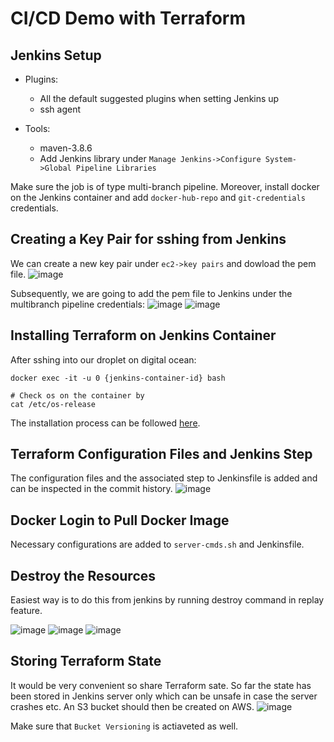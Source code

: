 # CI/CD Demo with Terraform

## Jenkins Setup

* Plugins:
  * All the default suggested plugins when setting Jenkins up
  * ssh agent

* Tools:
  * maven-3.8.6
  * Add Jenkins library under `Manage Jenkins->Configure System->Global Pipeline Libraries`

Make sure the job is of type multi-branch pipeline. Moreover, install docker on the Jenkins container and add `docker-hub-repo` and `git-credentials` credentials.

## Creating a Key Pair for sshing from Jenkins

We can create a new key pair under `ec2->key pairs` and dowload the pem file.
![image](https://github.com/ArshaShiri/DevOpsBootcampTerraformCICD/assets/18715119/6791cee0-c4f2-432c-8640-3edcf79a04c8)

Subsequently, we are going to add the pem file to Jenkins under the multibranch pipeline credentials:
![image](https://github.com/ArshaShiri/DevOpsBootcampTerraformCICD/assets/18715119/a0e877ec-031c-4a53-840d-3371dec1a2fb)
![image](https://github.com/ArshaShiri/DevOpsBootcampTerraformCICD/assets/18715119/4c81fd81-970c-4fc1-95f5-bfb3d7b7af97)

## Installing Terraform on Jenkins Container

After sshing into our droplet on digital ocean:

    docker exec -it -u 0 {jenkins-container-id} bash
    
    # Check os on the container by 
    cat /etc/os-release 
    
The installation process can be followed [here](https://developer.hashicorp.com/terraform/tutorials/aws-get-started/install-cli).


## Terraform Configuration Files and Jenkins Step

The configuration files and the associated step to Jenkinsfile is added and can be inspected in the commit history.
![image](https://github.com/ArshaShiri/DevOpsBootcampTerraformCICD/assets/18715119/9ed80660-9548-4b57-a15d-a9a85d7d6f95)

## Docker Login to Pull Docker Image

Necessary configurations are added to `server-cmds.sh` and Jenkinsfile.

## Destroy the Resources

Easiest way is to do this from jenkins by running destroy command in replay feature.

![image](https://github.com/ArshaShiri/DevOpsBootcampTerraformCICD/assets/18715119/b0d288b2-ab99-40c9-8f36-64117150aad1)
![image](https://github.com/ArshaShiri/DevOpsBootcampTerraformCICD/assets/18715119/ed0d8e31-4828-4ada-8f80-013a1a47c622)
![image](https://github.com/ArshaShiri/DevOpsBootcampTerraformCICD/assets/18715119/dc624617-c028-4dec-a195-0c20e58c3eab)

## Storing Terraform State

It would be very convenient so share Terraform sate. So far the state has been stored in Jenkins server only which can be unsafe in case the server crashes etc. An S3 bucket should then be created on AWS.
![image](https://github.com/ArshaShiri/DevOpsBootcampTerraformCICD/assets/18715119/0a66e060-d8cd-421b-865b-1d947cab8b30)

Make sure that `Bucket Versioning` is actiaveted as well.
